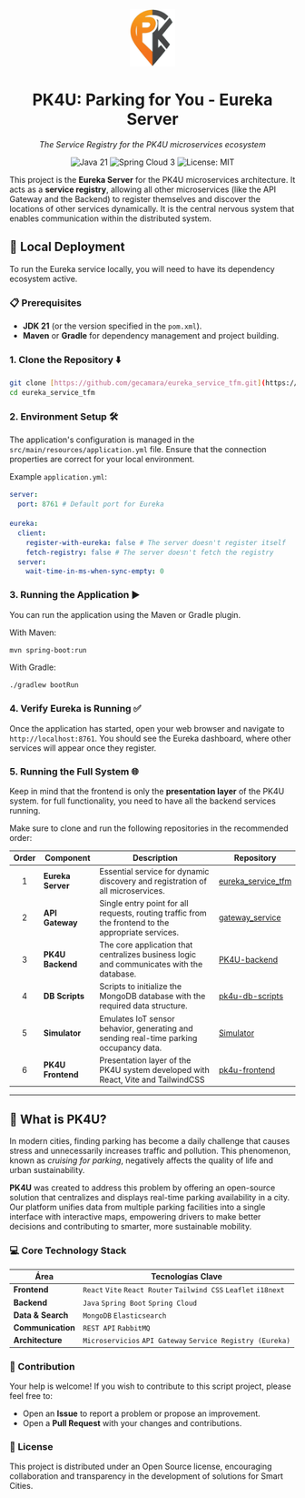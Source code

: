 <!--
<p align="center">
  <img src="https://github.com/Jefffer/pk4u-frontend/blob/main/public/logo-transparent.png" alt="PK4U Logo" width="120"/>  
</p>

<h1 align="center">
  <img src="https://github.com/Jefffer/pk4u-frontend/blob/main/public/logo-transparent.png" alt="PK4U Logo" width="50"/>  
  <span>PK4U</span>: Parking for You - Eureka Server
</h1>

<p align="center">
  <img src="https://miro.medium.com/v2/resize:fit:720/format:webp/1*-uckV8DOh3l0bCvqZ73zYg.png" alt="java" width="220"/>
</p>
-->

<div align="center">
  <img src="https://github.com/Jefffer/pk4u-frontend/blob/main/public/logo-transparent.png?raw=true" alt="PK4U Logo" width="80"/>
  <h1>PK4U: Parking for You - Eureka Server</h1>
  <p>
    <em>The Service Registry for the PK4U microservices ecosystem</em>
  </p>
  <p>
    <img src="https://img.shields.io/badge/Java-21-blue.svg?style=for-the-badge&logo=openjdk&logoColor=white" alt="Java 21"/>
    <img src="https://img.shields.io/badge/Spring_Cloud-3-green.svg?style=for-the-badge&logo=spring&logoColor=white" alt="Spring Cloud 3"/>
    <img src="https://img.shields.io/badge/License-MIT-yellow.svg?style=for-the-badge" alt="License: MIT"/>
  </p>
</div>

This project is the **Eureka Server** for the PK4U microservices architecture. It acts as a **service registry**, allowing all other microservices (like the API Gateway and the Backend) to register themselves and discover the locations of other services dynamically. It is the central nervous system that enables communication within the distributed system.

## 🚀 Local Deployment

To run the Eureka service locally, you will need to have its dependency ecosystem active.

### **📋 Prerequisites**

-   **JDK 21** (or the version specified in the `pom.xml`).
-   **Maven** or **Gradle** for dependency management and project building.

### **1. Clone the Repository ⬇️**

```bash
git clone [https://github.com/gecamara/eureka_service_tfm.git](https://github.com/gecamara/eureka_service_tfm.git)
cd eureka_service_tfm
```

### 2. Environment Setup 🛠️
The application's configuration is managed in the `src/main/resources/application.yml` file. Ensure that the connection properties are correct for your local environment.

Example `application.yml`:

```yaml
server:
  port: 8761 # Default port for Eureka

eureka:
  client:
    register-with-eureka: false # The server doesn't register itself
    fetch-registry: false # The server doesn't fetch the registry
  server:
    wait-time-in-ms-when-sync-empty: 0
```

### 3. Running the Application ▶️
You can run the application using the Maven or Gradle plugin.

With Maven:

```bash
mvn spring-boot:run
```

With Gradle:

```bash
./gradlew bootRun
```

### 4. Verify Eureka is Running ✅
Once the application has started, open your web browser and navigate to `http://localhost:8761`. You should see the Eureka dashboard, where other services will appear once they register.

### 5. Running the Full System 🌐
Keep in mind that the frontend is only the **presentation layer** of the PK4U system. for full functionality, you need to have all the backend services running.

Make sure to clone and run the following repositories in the recommended order:

| Order | Component             | Description                                                                                          | Repository                                                                    |
| :---: | --------------------- | ---------------------------------------------------------------------------------------------------- | ----------------------------------------------------------------------------- |
|   1   | **Eureka Server** | Essential service for dynamic discovery and registration of all microservices.                       | [eureka_service_tfm](https://github.com/gecamara/eureka_service_tfm)       |
|   2   | **API Gateway** | Single entry point for all requests, routing traffic from the frontend to the appropriate services.  | [gateway_service](https://github.com/gecamara/gateway_service)         |
|   3   | **PK4U Backend** | The core application that centralizes business logic and communicates with the database.             | [PK4U-backend](https://github.com/MMunozLo/PK4U-backend.git)         |
|   4   | **DB Scripts** | Scripts to initialize the MongoDB database with the required data structure.                         | [pk4u-db-scripts](https://github.com/Jefffer/pk4u-db-scripts)           |
|   5   | **Simulator** | Emulates IoT sensor behavior, generating and sending real-time parking occupancy data.               | [Simulator](https://github.com/MMunozLo/Simulator)                   |
|   6   | **PK4U Frontend** | Presentation layer of the PK4U system developed with React, Vite and TailwindCSS              | [pk4u-frontend](https://github.com/Jefffer/pk4u-frontend)                   |

---
## 🌟 What is PK4U?

In modern cities, finding parking has become a daily challenge that causes stress and unnecessarily increases traffic and pollution. This phenomenon, known as _cruising for parking_, negatively affects the quality of life and urban sustainability.

**PK4U** was created to address this problem by offering an open-source solution that centralizes and displays real-time parking availability in a city. Our platform unifies data from multiple parking facilities into a single interface with interactive maps, empowering drivers to make better decisions and contributing to smarter, more sustainable mobility.

### 💻 Core Technology Stack

| Área                | Tecnologías Clave                                                              |
| ------------------- | ------------------------------------------------------------------------------ |
| **Frontend** | `React` `Vite` `React Router` `Tailwind CSS` `Leaflet` `i18next`                 |
| **Backend** | `Java` `Spring Boot` `Spring Cloud`                                            |
| **Data & Search**| `MongoDB` `Elasticsearch`                                                      |
| **Communication** | `REST API` `RabbitMQ`                                                          |
| **Architecture** | `Microservicios` `API Gateway` `Service Registry (Eureka)`                     |

### 🤝 Contribution
Your help is welcome! If you wish to contribute to this script project, please feel free to:

* Open an **Issue** to report a problem or propose an improvement.
* Open a **Pull Request** with your changes and contributions.

### 📄 License
This project is distributed under an Open Source license, encouraging collaboration and transparency in the development of solutions for Smart Cities.
